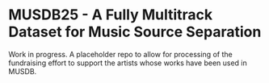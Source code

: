 # MUSDB25 - A Fully Multitrack Dataset for Music Source Separation

Work in progress. A placeholder repo to allow for processing of the fundraising effort to support the artists whose works have been used in MUSDB.
